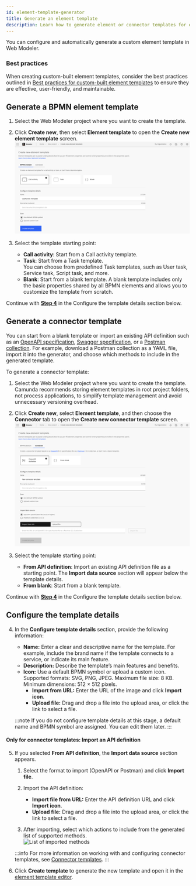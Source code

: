 ```yaml
---
id: element-template-generator
title: Generate an element template
description: Learn how to generate element or connector templates for easier creation of custom reusable elements.
---
```


You can configure and automatically generate a custom element template in Web Modeler.

### Best practices

When creating custom-built element templates, consider the best practices outlined in [Best practices for custom-built element templates](best-practices.md) to ensure they are effective, user-friendly, and maintainable.

## Generate a BPMN element template

1. Select the Web Modeler project where you want to create the template.
2. Click **Create new**, then select **Element template** to open the **Create new element template** screen.  
   ![Create the new element template](../../../connectors/custom-built-connectors/img/configure-element-template-details.png)

3. Select the template starting point:
   - **Call activity**: Start from a Call activity template.
   - **Task**: Start from a Task template.  
     You can choose from predefined Task templates, such as User task, Service task, Script task, and more.
   - **Blank**: Start from a blank template.
     A blank template includes only the basic properties shared by all BPMN elements and allows you to customize the template from scratch.

Continue with [**Step 4**](#configure-the-template-details) in the Configure the template details section below.

## Generate a connector template

You can start from a blank template or import an existing API definition such as an [OpenAPI specification](https://swagger.io/resources/open-api/), [Swagger specification](https://swagger.io/resources/open-api/), or a [Postman collection](https://www.postman.com/collection/). For example, download a Postman collection as a YAML file, import it into the generator, and choose which methods to include in the generated template.

To generate a connector template:

1. Select the Web Modeler project where you want to create the template. Camunda recommends storing element templates in root project folders, not process applications, to simplify template management and avoid unnecessary versioning overhead.
2. Click **Create new**, select **Element template**, and then choose the **Connector** tab to open the **Create new connector template** screen.  
   ![Create the new element template](../../../connectors/custom-built-connectors/img/configure-connector-template-details.png)

3. Select the template starting point:
   - **From API definition**: Import an existing API definition file as a starting point. The **Import data source** section will appear below the template details.
   - **From blank**: Start from a blank template.

Continue with [**Step 4**](#configure-the-template-details) in the Configure the template details section below.

## Configure the template details

4. In the **Configure template details** section, provide the following information:
   - **Name:** Enter a clear and descriptive name for the template. For example, include the brand name if the template connects to a service, or indicate its main feature.
   - **Description:** Describe the template’s main features and benefits.
   - **Icon:** Use a default BPMN symbol or upload a custom icon. Supported formats: SVG, PNG, JPEG. Maximum file size: 8 KB. Minimum dimensions: 512 × 512 pixels.
     - **Import from URL:** Enter the URL of the image and click **Import icon**.
     - **Upload file:** Drag and drop a file into the upload area, or click the link to select a file.

   :::note
   If you do not configure template details at this stage, a default name and BPMN symbol are assigned. You can edit them later.
   :::

#### Only for connector templates: Import an API definition

5. If you selected **From API definition**, the **Import data source** section appears.
   1. Select the format to import (OpenAPI or Postman) and click **Import file**.
   2. Import the API definition:
      - **Import file from URL:** Enter the API definition URL and click **Import icon**.
      - **Upload file:** Drag and drop a file into the upload area, or click the link to select a file.

   3. After importing, select which actions to include from the generated list of supported methods.  
      ![List of imported methods](../../../connectors/custom-built-connectors/img/Imported-methods.png)

   :::info
   For more information on working with and configuring connector templates, see [Connector templates](/components/connectors/custom-built-connectors/connector-templates.md).
   :::

6. Click **Create template** to generate the new template and open it in the [element template editor](/components/connectors/manage-connector-templates.md).
